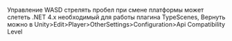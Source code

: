 Управление WASD стрелять пробел
при смене платформы может слететь .NET 4.x необходимый для работы плагина TypeScenes,
Вернуть можно в Unity>Edit>Player>OtherSettings>Configuration>Api Compatibility Level

